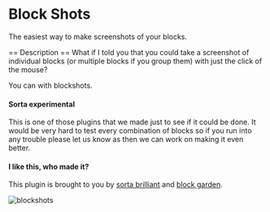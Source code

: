 # Block Shots
The easiest way to make screenshots of your blocks.

== Description ==
What if I told you that you could take a screenshot of individual blocks (or multiple blocks if you group them) with just the click of the mouse?

You can with blockshots.

#### Sorta experimental
This is one of those plugins that we made just to see if it could be done. It would be very hard to test every combination of blocks so if you run into any trouble please let us know as then we can work on making it even better.

#### I like this, who made it?
This plugin is brought to you by [sorta brilliant](https://sortabrilliant.com/) and [block garden](https://block.garden).

![blockshots](https://ps.w.org/block-shots/assets/screenshot-1.gif "Blockshots")
